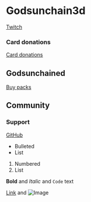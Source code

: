 # Godsunchain3d
[Twitch](https://www.twitch.tv/godsunchain3d)
### **Card donations** 
[Card donations](https://github.com/godsunchain3d/godsunchain3d.github.io)
## **Godsunchained** 
[Buy packs](https://godsunchained.com/buy-packs?refcode=0x85a44535E9c4609D0A4F3DA625A08F5dB8a68b56)
## Community
### Support
[GitHub](https://github.com/godsunchain3d/godsunchain3d.github.io)

- Bulleted
- List

1. Numbered
2. List

**Bold** and _Italic_ and `Code` text

[Link](url) and ![Image](src)
